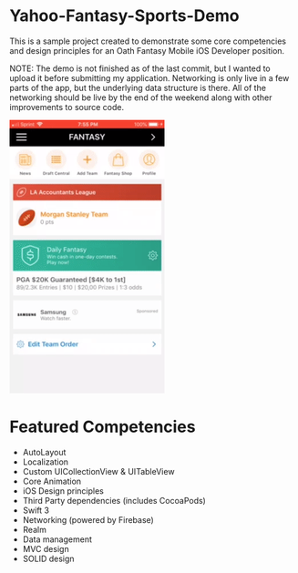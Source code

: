 # Yahoo-Fantasy-Sports-Demo
This is a sample project created to demonstrate some core competencies and design principles for an Oath Fantasy Mobile iOS Developer position.

NOTE: The demo is not finished as of the last commit, but I wanted to upload it before submitting my application. Networking is only live in a few parts of the app, but the underlying data structure is there. All of the networking should be live by the end of the weekend along with other improvements to source code.

![alt text](https://github.com/jwells18/Yahoo-Fantasy-Sports-Demo/blob/master/Yahoo%20Fantasy%20Sports/YahooFantasySportsPreviewGIF.gif)

# Featured Competencies

- AutoLayout
- Localization
- Custom UICollectionView & UITableView
- Core Animation
- iOS Design principles
- Third Party dependencies (includes CocoaPods)
- Swift 3
- Networking (powered by Firebase)
- Realm 
- Data management 
- MVC design
- SOLID design
